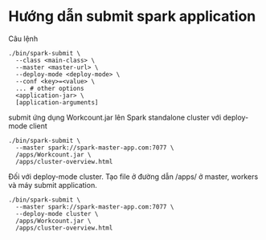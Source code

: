 # Hướng dẫn submit spark application

Câu lệnh 
```
./bin/spark-submit \
  --class <main-class> \
  --master <master-url> \
  --deploy-mode <deploy-mode> \
  --conf <key>=<value> \
  ... # other options
  <application-jar> \
  [application-arguments]
```

submit ứng dụng Workcount.jar <filename> lên Spark standalone cluster với deploy-mode client
```
./bin/spark-submit \
  --master spark://spark-master-app.com:7077 \
  /apps/Workcount.jar \
  /apps/cluster-overview.html
```
Đối với deploy-mode cluster. Tạo file ở đường dẫn /apps/ ở master, workers và máy submit application.
```
./bin/spark-submit \
  --master spark://spark-master-app.com:7077 \
  --deploy-mode cluster \
  /apps/Workcount.jar \
  /apps/cluster-overview.html
```
